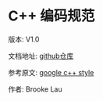 # C++ 编码规范


版本: V1.0

文档地址: [github仓库](https://github.com/lxbwolf/cplusplus_coding_standard)

参考原文: [google c++ style](https://google.github.io/styleguide/cppguide.html)

作者: Brooke Lau
